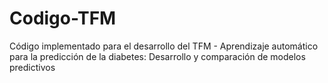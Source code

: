# Codigo-TFM
Código implementado para el desarrollo del TFM - Aprendizaje automático para la predicción de la diabetes: Desarrollo y comparación de modelos predictivos
